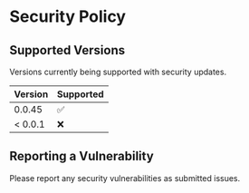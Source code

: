 # Security Policy

## Supported Versions

Versions currently being supported with security updates.

| Version | Supported          |
|---------| ------------------ |
| 0.0.45  | :white_check_mark: |
| < 0.0.1 | :x:                |

## Reporting a Vulnerability

Please report any security vulnerabilities as submitted issues.